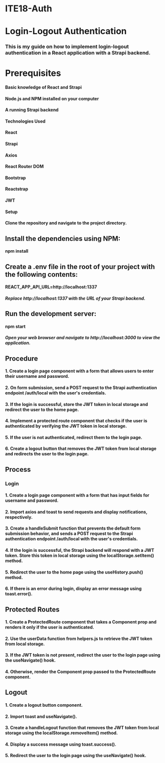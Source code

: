 # ITE18-Auth
# Login-Logout Authentication

### This is my guide on how to implement login-logout authentication in a React application with a Strapi backend.

# Prerequisites

#### Basic knowledge of React and Strapi
#### Node.js and NPM installed on your computer
#### A running Strapi backend
#### Technologies Used
#### React
#### Strapi
#### Axios
#### React Router DOM
#### Bootstrap
#### Reactstrap
#### JWT
#### Setup
#### Clone the repository and navigate to the project directory.

## Install the dependencies using NPM:

#### npm install

## Create a .env file in the root of your project with the following contents:

#### REACT_APP_API_URL=http://localhost:1337
##### Replace http://localhost:1337 with the URL of your Strapi backend.

## Run the development server:

#### npm start
##### Open your web browser and navigate to http://localhost:3000 to view the application.

## Procedure

#### 1. Create a login page component with a form that allows users to enter their username and password.
#### 2. On form submission, send a POST request to the Strapi authentication endpoint /auth/local with the user's credentials.
#### 3. If the login is successful, store the JWT token in local storage and redirect the user to the home page.
#### 4. Implement a protected route component that checks if the user is authenticated by verifying the JWT token in local storage.
#### 5. If the user is not authenticated, redirect them to the login page.
#### 6. Create a logout button that removes the JWT token from local storage and redirects the user to the login page.

## Process

### Login

#### 1. Create a login page component with a form that has input fields for username and password.
#### 2. Import axios and toast to send requests and display notifications, respectively.
#### 3. Create a handleSubmit function that prevents the default form submission behavior, and sends a POST request to the Strapi authentication endpoint /auth/local with the user's credentials.
#### 4. If the login is successful, the Strapi backend will respond with a JWT token. Store this token in local storage using the localStorage.setItem() method.
#### 5. Redirect the user to the home page using the useHistory.push() method.
#### 6. If there is an error during login, display an error message using toast.error().

## Protected Routes

#### 1. Create a ProtectedRoute component that takes a Component prop and renders it only if the user is authenticated.
#### 2. Use the userData function from helpers.js to retrieve the JWT token from local storage.
#### 3. If the JWT token is not present, redirect the user to the login page using the useNavigate() hook.
#### 4. Otherwise, render the Component prop passed to the ProtectedRoute component.

## Logout

#### 1. Create a logout button component.
#### 2. Import toast and useNavigate().
#### 3. Create a handleLogout function that removes the JWT token from local storage using the localStorage.removeItem() method.
#### 4. Display a success message using toast.success().
#### 5. Redirect the user to the login page using the useNavigate() hook.

